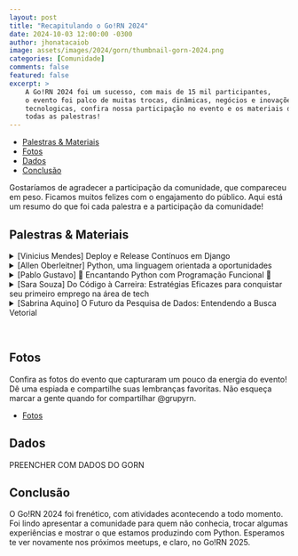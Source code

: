 ```yaml
---
layout: post
title: "Recapitulando o Go!RN 2024"
date: 2024-10-03 12:00:00 -0300
author: jhonatacaiob
image: assets/images/2024/gorn/thumbnail-gorn-2024.png
categories: [Comunidade]
comments: false
featured: false
excerpt: >
    A Go!RN 2024 foi um sucesso, com mais de 15 mil participantes, 
    o evento foi palco de muitas trocas, dinâmicas, negócios e inovações 
    tecnologicas, confira nossa participação no evento e os materiais de 
    todas as palestras!
---
```


- [Palestras & Materiais](#conhecendo-o-grupy-rn)
- [Fotos](#fotos)
- [Dados](#dados)
- [Conclusão](#conclusão)

Gostaríamos de agradecer a participação da comunidade, que compareceu em peso. 
Ficamos muitos felizes com o engajamento do público.
Aqui está um resumo do que foi cada palestra e a participação da comunidade!


## Palestras & Materiais

<details>
<summary>[Vinicius Mendes] Deploy e Release Contínuos em Django</summary>
<ul>
<li>📚 Bio: Staff Engineer na Loadsmart. Já empreendi, fui professor na UFRN, líder técnico no G1 e funcionário público na Dataprev. No Python desde 2008 e na comunidade desde 2009. </li>
<li>🎤 Sobre: Como confiar que sua aplicação vai continuar funcionando enquanto você refatora o modelo de dados, executa migrações de banco, publica funcionalidades parciais? Nesta palestra Vinicius Mendes apresentará estratégias para estes cenários utilizando migrations seguras, e feature flags e switches. </li>
<li>📁 Apresentação: <a href="https://drive.google.com/file/d/1pgZcwDOG-ce67-73EMDWyBgpx1-Luozt/view?usp=drive_link" target="_blank">django-deploy-continuo.pdf</a></li>
</ul>
</details>

<details>
<summary>[Allen Oberleitner] Python, uma linguagem orientada a oportunidades</summary>
<ul>
<li>📚 Bio: Atualmente, trabalha no Centro Universitário FIAP em São Paulo, coordenando o curso de Engenharia de Software.
Graduado em Ciência da Computação e Ciência & Tecnologia e Mestre em Engenharia da Informação pela Universidade Federal do ABC.
Autor de livros na área de educação, tecnologia e programação.
Embaixador da IBM pela FIAP.    </li>
<li>🎤 Sobre: Na palestra, discutiremos como uma linguagem de programação tão versátil pode proporcionar empreendedorismo, inovação e multi-integração? </li>
<li>📁 Apresentação: <a href="https://drive.google.com/file/d/10cDQTmkpw7yHq7Bi2W3ZJbkLJeKChUwe/view?usp=sharing" target="_blank">python-orientado-oportunidadespdf</a></li>
</ul>
</details>

<details>
<summary>[Pablo Gustavo] 🐍 Encantando Python com Programação Funcional 🐍 </summary>
<ul>
<li>📚 Bio: Desenvolvedor full stack, técnico em informática pelo IFRN e aluno do curso de Bacharelado em Tecnologia da Informação na UFRN.</li>
<li>🎤 Sobre: Na palestra Pablo introduziu e explorou conceitos da programação funcional aplicada a linguagem Python juntamente com diversas funcionalidades da biblioteca padrão, functools, itertools e operator.</li>
<li>📁 Apresentação: <a href="https://drive.google.com/file/d/1lGx64Q-15D6fnmumwR7br4Hr5aoiOEoh/view?usp=sharing" target="_blank">programacao-funcional.pdf</a></li>
</ul>
</details>

<details>
<summary>[Sara Souza] Do Código à Carreira: Estratégias Eficazes para conquistar seu primeiro emprego na área de tech</summary>
<ul>
<li>📚 Bio: Desenvolvedora e mentora na parte de contratação e ambientação de talentos do chapter de backend, sou potiguar, viajante e nos últimos tempos palestrante, sempre tento trazer conteúdos que agreguem a comunidade tech, principalmente na parte de processos seletivos.</li>
<li>🎤 Sobre: Nesta palestra, vamos explorar o caminho desde a aquisição de habilidades técnicas até a conquista do tão sonhado primeiro emprego. Abordaremos as melhores estratégias para destacar-se em processos seletivos, e dicas valiosas para iniciar uma carreira no mundo da tecnologia.</li>
<li>📁 Apresentação: <a href="https://drive.google.com/file/d/1Q0b1rhx7TDgxuD473WTzmg1lf-pA_YiL/view?usp=sharing" target="_blank">codigo-carreira.pdf</a></li>
</ul>
</details>

<details>
<summary>[Sabrina Aquino] O Futuro da Pesquisa de Dados: Entendendo a Busca Vetorial</summary>
<ul>
<li>📚 Bio: Developer Advocate da Qdrant, com experiência em desenvolvimento e advocacia de tecnologia.</li>
<li>🎤 Sobre: A busca vetorial está transformando a maneira como encontramos informações em grandes volumes de dados. Nesta palestra, discutiremos os fundamentos da busca vetorial, o algoritmo HNSW e suas vantagens, além de aplicações práticas como Retrieval-Augmented Generation (RAG), detecção de anomalias e recomendações</li>
<li>📁 Apresentação: <a href="https://docs.google.com/presentation/d/1Plto_1ZSmohP-Xh6_zq7vkHiGpTjuYfA/edit?usp=sharing&ouid=107780261385163959597&rtpof=true&sd=true" target="_blank">busca-vetorial.pdf</a></li>
</ul>
</details>

<p>&nbsp;</p>

## Fotos
Confira as fotos do evento que capturaram um pouco da energia do evento!
Dê uma espiada e compartilhe suas lembranças favoritas. Não esqueça marcar a gente quando for compartilhar @grupyrn.


- [Fotos](https://drive.google.com/drive/folders/1YBblAt62_PMBRtvHzK4psctNuqV3YQBU?usp=sharing)


## Dados

PREENCHER COM DADOS DO GORN

## Conclusão

O Go!RN 2024 foi frenético, com atividades acontecendo a todo momento. Foi lindo apresentar a comunidade para quem não conhecia, trocar algumas experiências e mostrar o que estamos produzindo com Python. Esperamos te ver novamente nos próximos meetups, e claro, no Go!RN 2025.

